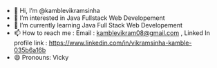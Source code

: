 - 👋 Hi, I’m @kamblevikramsinha
- 👀 I’m interested in Java Fullstack Web Developement
- 🌱 I’m currently learning Java Full Stack Web Developement
- 📫 How to reach me : Email : kamblevikram08@gmail.com , Linked In profile link : https://www.linkedin.com/in/vikramsinha-kamble-035b6a16b
- 😄 Pronouns: Vicky

<!---
kamblevikramsinha/kamblevikramsinha is a ✨ special ✨ repository because its `README.md` (this file) appears on your GitHub profile.
You can click the Preview link to take a look at your changes.
--->
